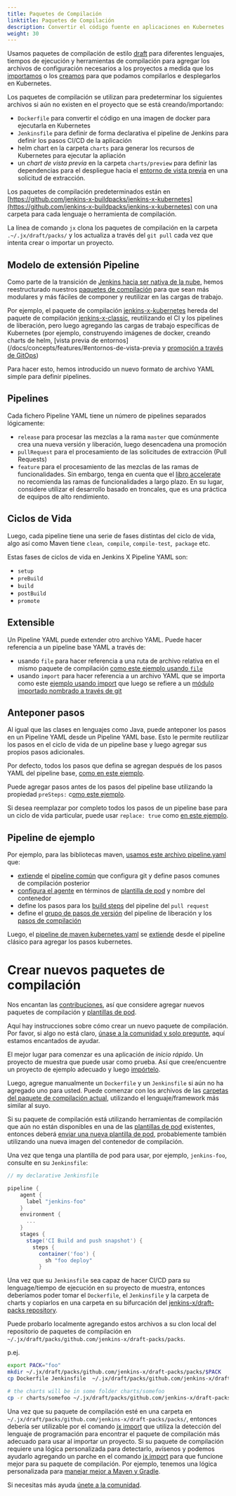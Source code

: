 ```yaml
---
title: Paquetes de Compilación
linktitle: Paquetes de Compilación
description: Convertir el código fuente en aplicaciones en Kubernetes
weight: 30
---
```


Usamos paquetes de compilación de estilo [draft](https://draft.sh/) para diferentes lenguajes, tiempos de ejecución y herramientas de compilación para agregar los archivos de configuración necesarios a los proyectos a medida que los [importamos](/docs/using-jx/common-tasks/import/) o los [creamos](/docs/using-jx/common-tasks/create-spring/) para que podamos compilarlos e desplegarlos en Kubernetes.

Los paquetes de compilación se utilizan para predeterminar los siguientes archivos si aún no existen en el proyecto que se está creando/importando:

* `Dockerfile` para convertir el código en una imagen de docker para ejecutarla en Kubernetes
* `Jenkinsfile` para definir de forma declarativa el pipeline de Jenkins para definir los pasos CI/CD de la aplicación
* helm chart en la carpeta `charts` para generar los recursos de Kubernetes para ejecutar la apliación
* un _chart de vista previa_ en la carpeta `charts/preview` para definir las dependencias para el despliegue hacia el [entorno de vista previa](/es/docs/concepts/features/#entornos-de-vista-previa) en una solicitud de extracción.

Los paquetes de compilación predeterminados están en [https://github.com/jenkins-x-buildpacks/jenkins-x-kubernetes](https://github.com/jenkins-x-buildpacks/jenkins-x-kubernetes) con una carpeta para cada lenguaje o herramienta de compilación.

La línea de comando `jx` clona los paquetes de compilación en la carpeta `.~/.jx/draft/packs/` y los actualiza a través del `git pull` cada vez que intenta crear o importar un proyecto.

## Modelo de extensión Pipeline

Como parte de la transición de [Jenkins hacia ser nativa de la nube](/docs/managing-jx/common-tasks/cloud-native-jenkins/), hemos reestructurado nuestros [paquetes de compilación](https://github.com/jenkins-x-buildpacks/) para que sean más modulares y más fáciles de componer y reutilizar en las cargas de trabajo.

Por ejemplo, el paquete de compilación [jenkins-x-kubernetes](https://github.com/jenkins-x-buildpacks/jenkins-x-kubernetes) hereda del paquete de compilación [jenkins-x-classic](https://github.com/jenkins-x-buildpacks/jenkins-x-classic), reutilizando el CI y los pipelines de liberación, pero luego agregando las cargas de trabajo específicas de Kubernetes (por ejemplo, construyendo imágenes de docker, creando charts de helm, [vista previa de entornos](/docs/concepts/features/#entornos-de-vista-previa y [promoción a través de GitOps](/docs/concepts/features/#promocion))

Para hacer esto, hemos introducido un nuevo formato de archivo YAML simple para definir pipelines.

## Pipelines

Cada fichero Pipeline YAML tiene un número de pipelines separados lógicamente:

* `release` para procesar las mezclas a la rama `master` que comúnmente crea una nueva versión y liberación, luego desencadena una promoción
* `pullRequest` para el procesamiento de las solicitudes de extracción (Pull Requests)
* `feature` para el procesamiento de las mezclas de las ramas de funcionalidades. Sin embargo, tenga en cuenta que el [libro accelerate](/about/accelerate/) no recomienda las ramas de funcionalidades a largo plazo. En su lugar, considere utilizar el desarrollo basado en troncales, que es una práctica de equipos de alto rendimiento.

## Ciclos de Vida

Luego, cada pipeline tiene una serie de fases distintas del ciclo de vida, algo así como Maven tiene `clean`,` compile`, `compile-test`,` package` etc.

Estas fases de ciclos de vida en Jenkins X Pipeline YAML son:

* `setup`
* `preBuild`
* `build`
* `postBuild`
* `promote`

## Extensible

Un Pipeline YAML puede extender otro archivo YAML. Puede hacer referencia a un pipeline base YAML a través de:

* usando `file` para hacer referencia a una ruta de archivo relativa en el mismo paquete de compilación [como este ejemplo usando `file`](https://github.com/jenkins-x-buildpacks/jenkins-x-classic/blob/f7027df958eb385d50fec0c0368e606a6d5eb9df/packs/maven/pipeline.yaml#L1-L2)
* usando `import` para hacer referencia a un archivo YAML que se importa como este [ejemplo usando import](https://github.com/jenkins-x-buildpacks/jenkins-x-kubernetes/blob/45819e05fa197d9069af682fbbcad0af8d8d605a/packs/maven/pipeline.yaml#L2-L3) que luego se refiere a un [módulo importado nombrado a través de git](https://github.com/jenkins-x-buildpacks/jenkins-x-kubernetes/blob/45819e05fa197d9069af682fbbcad0af8d8d605a/packs/imports.yaml#L2-L4)

## Anteponer pasos

Al igual que las clases en lenguajes como Java, puede anteponer los pasos en un Pipeline YAML desde un Pipeline YAML base. Esto le permite reutilizar los pasos en el ciclo de vida de un pipeline base y luego agregar sus propios pasos adicionales.

Por defecto, todos los pasos que defina se agregan después de los pasos YAML del pipeline base, [como en este ejemplo](https://github.com/jenkins-x/jx/blob/0520fe3d9740cbcb1cc9754e173fe7726219f58e/pkg/jx/cmd/test_data/step_buildpack_apply/inheritence/pipeline.yaml#L7).

Puede agregar pasos antes de los pasos del pipeline base utilizando la propiedad `preSteps:` c[omo este ejemplo](https://github.com/jenkins-x/jx/blob/0520fe3d9740cbcb1cc9754e173fe7726219f58e/pkg/jx/cmd/test_data/step_buildpack_apply/inheritence2/pipeline.yaml#L6).

Si desea reemplazar por completo todos los pasos de un pipeline base para un ciclo de vida particular, puede usar `replace: true` como [en este ejemplo](https://github.com/jenkins-x/jx/blob/0520fe3d9740cbcb1cc9754e173fe7726219f58e/pkg/jx/cmd/test_data/step_buildpack_apply/inheritence2/pipeline.yaml#L11-L14).

## Pipeline de ejemplo

Por ejemplo, para las bibliotecas maven, [usamos este archivo pipeline.yaml](https://github.com/jenkins-x-buildpacks/jenkins-x-classic/blob/f7027df958eb385d50fec0c0368e606a6d5eb9df/packs/maven/pipeline.yaml) que:

* [extiende](https://github.com/jenkins-x-buildpacks/jenkins-x-classic/blob/f7027df958eb385d50fec0c0368e606a6d5eb9df/packs/maven/pipeline.yaml#L1-L2) el [pipeline común](https://github.com/jenkins-x-buildpacks/jenkins-x-classic/blob/f7027df958eb385d50fec0c0368e606a6d5eb9df/packs/pipeline.yaml) que configura git y define pasos comunes de compilación posterior
* [configura el agente](https://github.com/jenkins-x-buildpacks/jenkins-x-classic/blob/f7027df958eb385d50fec0c0368e606a6d5eb9df/packs/maven/pipeline.yaml#L3-L5) en términos de [plantilla de pod](/docs/managing-jx/common-tasks/pod-templates/) y nombre del contenedor
* define los pasos para los [build steps](https://github.com/jenkins-x-buildpacks/jenkins-x-classic/blob/f7027df958eb385d50fec0c0368e606a6d5eb9df/packs/maven/pipeline.yaml#L7-L11) del pipeline del `pull request`
* define el [grupo de pasos de versión](https://github.com/jenkins-x-buildpacks/jenkins-x-classic/blob/f7027df958eb385d50fec0c0368e606a6d5eb9df/packs/maven/pipeline.yaml#L13-L18) del pipeline de liberación y los [pasos de compilación](https://github.com/jenkins-x-buildpacks/jenkins-x-classic/blob/f7027df958eb385d50fec0c0368e606a6d5eb9df/packs/maven/pipeline.yaml#L19-L21)

Luego, el [pipeline de maven kubernetes.yaml](https://github.com/jenkins-x-buildpacks/jenkins-x-kubernetes/blob/45819e05fa197d9069af682fbbcad0af8d8d605a/packs/maven/pipeline.yaml) se [extiende](https://github.com/jenkins-x-buildpacks/jenkins-x-kubernetes/blob/45819e05fa197d9069af682fbbcad0af8d8d605a/packs/maven/pipeline.yaml#L2-L3) desde el pipeline clásico para agregar los pasos kubernetes.

# Crear nuevos paquetes de compilación

Nos encantan las [contribuciones](/community/), así que considere agregar nuevos paquetes de compilación y [plantillas de pod](/docs/managing-jx/common-tasks/pod-templates/).

Aquí hay instrucciones sobre cómo crear un nuevo paquete de compilación. Por favor, si algo no está claro, [únase a la comunidad y solo pregunte](/community/), aquí estamos encantados de ayudar.

El mejor lugar para comenzar es una aplicación de _inicio rápido_. Un proyecto de muestra que puede usar como prueba. Así que cree/encuentre un proyecto de ejemplo adecuado y luego [impórtelo](/developing/import).

Luego, agregue manualmente un `Dockerfile` y un `Jenkinsfile` si aún no ha agregado uno para usted. Puede comenzar con los archivos de las [carpetas del paquete de compilación actual](https://github.com/jenkins-x-buildpacks/jenkins-x-kubernetes/tree/master/packs), utilizando el lenguaje/framework más similar al suyo.

Si su paquete de compilación está utilizando herramientas de compilación que aún no están disponibles en una de las [plantillas de pod](/architecture/pod-templates) existentes, entonces deberá [enviar una nueva plantilla de pod](/docs/managing-jx/common-tasks/pod-templates/#submitting-new-pod-templates), probablemente también utilizando una nueva imagen del contenedor de compilación.

Una vez que tenga una plantilla de pod para usar, por ejemplo, `jenkins-foo`, consulte en su `Jenkinsfile`:

```groovy
// my declarative Jenkinsfile

pipeline {
    agent {
      label "jenkins-foo"
    }
    environment {
      ...
    }
    stages {
      stage('CI Build and push snapshot') {
        steps {
          container('foo') {
            sh "foo deploy"
          }
```
Una vez que su `Jenkinsfile` sea capaz de hacer CI/CD para su lenguage/tiempo de ejecución en su proyecto de muestra, entonces deberíamos poder tomar el `Dockerfile`, el `Jenkinsfile` y la carpeta de charts y copiarlos en una carpeta en su bifurcación del [jenkins-x/draft-packs repository](https://github.com/jenkins-x-buildpacks/jenkins-x-kubernetes).

Puede probarlo localmente agregando estos archivos a su clon local del repositorio de paquetes de compilación en `~/.jx/draft/packs/github.com/jenkins-x/draft-packs/packs`.

p.ej.

```sh
export PACK="foo"
mkdir ~/.jx/draft/packs/github.com/jenkins-x/draft-packs/packs/$PACK
cp Dockerfile Jenkinsfile  ~/.jx/draft/packs/github.com/jenkins-x/draft-packs/packs/$PACK

# the charts will be in some folder charts/somefoo
cp -r charts/somefoo ~/.jx/draft/packs/github.com/jenkins-x/draft-packs/packs/$PACK/charts
```

Una vez que su paquete de compilación esté en una carpeta en `~/.jx/draft/packs/github.com/jenkins-x/draft-packs/packs/`, entonces debería ser utilizable por el comando [jx import](/commands/jx_import) que utiliza la detección del lenguaje de programación para encontrar el paquete de compilación más adecuado para usar al importar un proyecto. Si su paquete de compilación requiere una lógica personalizada para detectarlo, avísenos y podemos ayudarlo agregando un parche en el comando [jx import](/commands/jx_import) para que funcione mejor para su paquete de compilación. Por ejemplo, tenemos una lógica personalizada para [manejar mejor a Maven y Gradle](https://github.com/jenkins-x/jx/blob/712d9edf5e55aafaadfb3e0ac57692bb44634b1c/pkg/jx/cmd/common_buildpacks.go#L82:L108).

Si necesitas más ayuda [únete a la comunidad](/community/).